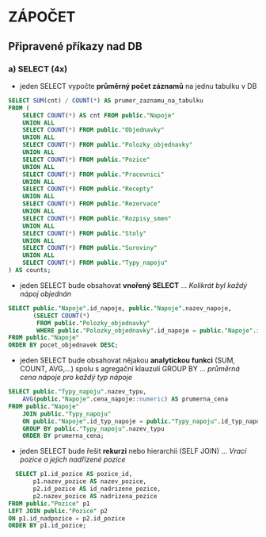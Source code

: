 # ZÁPOČET
## Připravené příkazy nad DB
### a) SELECT (4x)
- jeden SELECT vypočte **průměrný počet záznamů** na jednu tabulku v DB
```sql
SELECT SUM(cnt) / COUNT(*) AS prumer_zaznamu_na_tabulku
FROM (
    SELECT COUNT(*) AS cnt FROM public."Napoje"
    UNION ALL
    SELECT COUNT(*) FROM public."Objednavky"
	UNION ALL	
	SELECT COUNT(*) FROM public."Polozky_objednavky"
	UNION ALL
	SELECT COUNT(*) FROM public."Pozice"
	UNION ALL
	SELECT COUNT(*) FROM public."Pracovnici"
	UNION ALL
	SELECT COUNT(*) FROM public."Recepty"
	UNION ALL
	SELECT COUNT(*) FROM public."Rezervace"
	UNION ALL
	SELECT COUNT(*) FROM public."Rozpisy_smen"
	UNION ALL
	SELECT COUNT(*) FROM public."Stoly"
	UNION ALL
	SELECT COUNT(*) FROM public."Suroviny"
	UNION ALL
	SELECT COUNT(*) FROM public."Typy_napoju"
) AS counts; 
```

- jeden SELECT bude obsahovat **vnořený SELECT**
  	... *Kolikrát byl každý nápoj objednán*
```sql
SELECT public."Napoje".id_napoje, public."Napoje".nazev_napoje, 
       (SELECT COUNT(*) 
        FROM public."Polozky_objednavky" 
        WHERE public."Polozky_objednavky".id_napoje = public."Napoje".id_napoje) AS pocet_objednavek
FROM public."Napoje"
ORDER BY pocet_objednavek DESC;
```

- jeden SELECT bude obsahovat nějakou **analytickou funkci** (SUM, COUNT, AVG,…) spolu s agregační klauzulí GROUP BY
	... *průměrná cena nápoje pro každý typ nápoje*
```sql
SELECT public."Typy_napoju".nazev_typu,
	AVG(public."Napoje".cena_napoje::numeric) AS prumerna_cena
FROM public."Napoje" 
	JOIN public."Typy_napoju" 
	ON public."Napoje".id_typ_napoje = public."Typy_napoju".id_typ_napoje
	GROUP BY public."Typy_napoju".nazev_typu
	ORDER BY prumerna_cena;
```


- jeden SELECT bude řešit **rekurzi** nebo hierarchii (SELF JOIN)
  	... *Vrací pozice a jejich nadřízené pozice*
```sql
  SELECT p1.id_pozice AS pozice_id, 
       p1.nazev_pozice AS nazev_pozice, 
       p2.id_pozice AS id_nadrizene_pozice, 
       p2.nazev_pozice AS nadrizena_pozice
FROM public."Pozice" p1
LEFT JOIN public."Pozice" p2
ON p1.id_nadpozice = p2.id_pozice
ORDER BY p1.id_pozice;
```
